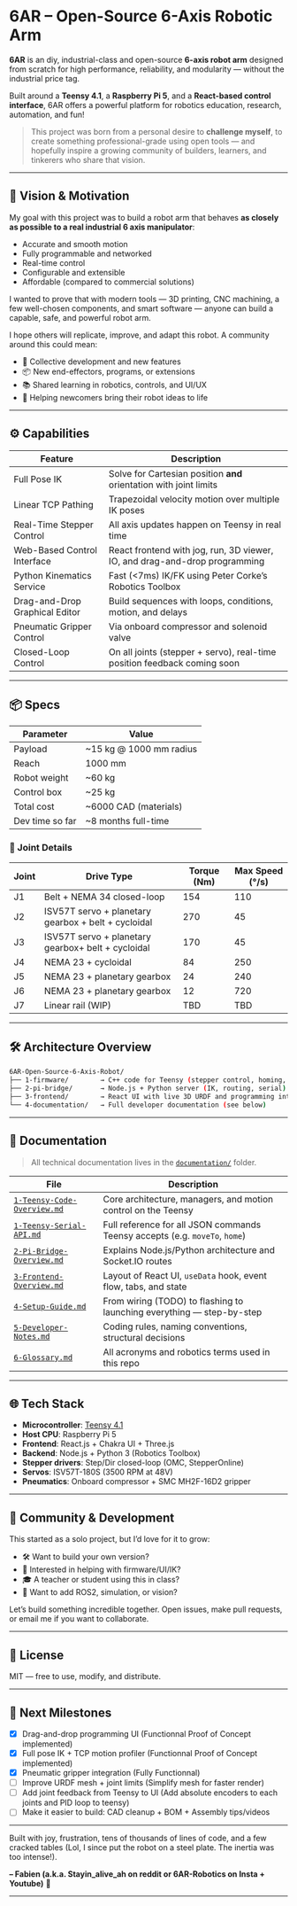 # 6AR – Open-Source 6-Axis Robotic Arm

**6AR** is an diy, industrial-class and open-source **6-axis robot arm** designed from scratch for high performance, reliability, and modularity — without the industrial price tag.

Built around a **Teensy 4.1**, a **Raspberry Pi 5**, and a **React-based control interface**, 6AR offers a powerful platform for robotics education, research, automation, and fun!

> This project was born from a personal desire to **challenge myself**, to create something professional-grade using open tools — and hopefully inspire a growing community of builders, learners, and tinkerers who share that vision.

---

## 🎯 Vision & Motivation

My goal with this project was to build a robot arm that behaves **as closely as possible to a real industrial 6 axis manipulator**:

- Accurate and smooth motion
- Fully programmable and networked
- Real-time control
- Configurable and extensible
- Affordable (compared to commercial solutions)

I wanted to prove that with modern tools — 3D printing, CNC machining, a few well-chosen components, and smart software — anyone can build a capable, safe, and powerful robot arm.

I hope others will replicate, improve, and adapt this robot. A community around this could mean:

- 🧠 Collective development and new features
- 📦 New end-effectors, programs, or extensions
- 📚 Shared learning in robotics, controls, and UI/UX
- 🤝 Helping newcomers bring their robot ideas to life

---

## ⚙️ Capabilities

| Feature                          | Description                                                                 |
|----------------------------------|-----------------------------------------------------------------------------|
| Full Pose IK                     | Solve for Cartesian position **and** orientation with joint limits          |
| Linear TCP Pathing               | Trapezoidal velocity motion over multiple IK poses                          |
| Real-Time Stepper Control        | All axis updates happen on Teensy in real time                              |
| Web-Based Control Interface      | React frontend with jog, run, 3D viewer, IO, and drag-and-drop programming  |
| Python Kinematics Service        | Fast (<7ms) IK/FK using Peter Corke’s Robotics Toolbox                      |
| Drag-and-Drop Graphical Editor   | Build sequences with loops, conditions, motion, and delays                  |
| Pneumatic Gripper Control        | Via onboard compressor and solenoid valve                                   |
| Closed-Loop Control              | On all joints (stepper + servo), real-time position feedback coming soon    |

---

## 📦 Specs

| Parameter        | Value                    |
|------------------|--------------------------|
| Payload          | ~15 kg @ 1000 mm radius  |
| Reach            | 1000 mm                  |
| Robot weight     | ~60 kg                   |
| Control box      | ~25 kg                   |
| Total cost       | ~6000 CAD (materials)    |
| Dev time so far  | ~8 months full-time      |

### 🔩 Joint Details

| Joint | Drive Type                                              | Torque (Nm) | Max Speed (°/s) |
|-------|---------------------------------------------------------|-------------|-----------------|
| J1    | Belt + NEMA 34 closed-loop                              | 154         | 110             |
| J2    | ISV57T servo + planetary gearbox + belt + cycloidal     | 270         | 45              |
| J3    | ISV57T servo + planetary gearbox+ belt  + cycloidal     | 170         | 45              |
| J4    | NEMA 23 + cycloidal                                     | 84          | 250             |
| J5    | NEMA 23 + planetary gearbox                             | 24          | 240             |
| J6    | NEMA 23 + planetary gearbox                             | 12          | 720             |
| J7    | Linear rail (WIP)                                       | TBD         | TBD             |

---

## 🛠️ Architecture Overview

```bash
6AR-Open-Source-6-Axis-Robot/
├── 1-firmware/        → C++ code for Teensy (stepper control, homing, comms)
├── 2-pi-bridge/       → Node.js + Python server (IK, routing, serial)
├── 3-frontend/        → React UI with live 3D URDF and programming interface
└── 4-documentation/   → Full developer documentation (see below)
```

---

## 📂 Documentation

> All technical documentation lives in the [`documentation/`](./documentation) folder.

| File | Description |
|------|-------------|
| [`1-Teensy-Code-Overview.md`](./documentation/1-Teensy-Code-Overview.md) | Core architecture, managers, and motion control on the Teensy |
| [`1-Teensy-Serial-API.md`](./documentation/1-Teensy-Serial-API.md)       | Full reference for all JSON commands Teensy accepts (e.g. `moveTo`, `home`) |
| [`2-Pi-Bridge-Overview.md`](./documentation/2-Pi-Bridge-Overview.md)     | Explains Node.js/Python architecture and Socket.IO routes |
| [`3-Frontend-Overview.md`](./documentation/3-Frontend-Overview.md)       | Layout of React UI, `useData` hook, event flow, tabs, and state |
| [`4-Setup-Guide.md`](./documentation/4-Setup-Guide.md)                   | From wiring (TODO) to flashing to launching everything — step-by-step |
| [`5-Developer-Notes.md`](./documentation/5-Developer-Notes.md)           | Coding rules, naming conventions, structural decisions |
| [`6-Glossary.md`](./documentation/6-Glossary.md)                         | All acronyms and robotics terms used in this repo |

---

## 🌐 Tech Stack

- **Microcontroller**: [Teensy 4.1](https://www.pjrc.com/store/teensy41.html)
- **Host CPU**: Raspberry Pi 5
- **Frontend**: React.js + Chakra UI + Three.js
- **Backend**: Node.js + Python 3 (Robotics Toolbox)
- **Stepper drivers**: Step/Dir closed-loop (OMC, StepperOnline)
- **Servos**: ISV57T-180S (3500 RPM at 48V)
- **Pneumatics**: Onboard compressor + SMC MH2F-16D2 gripper

---

## 💬 Community & Development

This started as a solo project, but I’d love for it to grow:

- 🛠 Want to build your own version?
- 🧠 Interested in helping with firmware/UI/IK?
- 🎓 A teacher or student using this in class?
- 🤖 Want to add ROS2, simulation, or vision?

Let’s build something incredible together. Open issues, make pull requests, or email me if you want to collaborate.

---

## 📜 License

MIT — free to use, modify, and distribute.

---

## 📍 Next Milestones

- [x] Drag-and-drop programming UI (Functionnal Proof of Concept implemented)
- [x] Full pose IK + TCP motion profiler (Functionnal Proof of Concept implemented)
- [x] Pneumatic gripper integration (Fully Functionnal)
- [ ] Improve URDF mesh + joint limits (Simplify mesh for faster render)
- [ ] Add joint feedback from Teensy to UI (Add absolute encoders to each joints and PID loop to teensy)
- [ ] Make it easier to build: CAD cleanup + BOM + Assembly tips/videos

---

Built with joy, frustration, tens of thousands of lines of code, and a few cracked tables (Lol, I since put the robot on a steel plate. The inertia was too intense!).

**– Fabien (a.k.a. Stayin_alive_ah on reddit or 6AR-Robotics on Insta + Youtube)** 🦾

---
